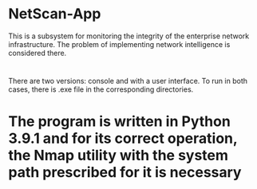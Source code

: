 # NetScan-App #
This is a subsystem for monitoring the integrity of the enterprise network infrastructure.
The problem of implementing network intelligence is considered there.
#
There are two versions: console and with a user interface. To run in both cases, there is .exe file in the corresponding directories.
#
# The program is written in Python 3.9.1 and for its correct operation, the Nmap utility with the system path prescribed for it is necessary #
